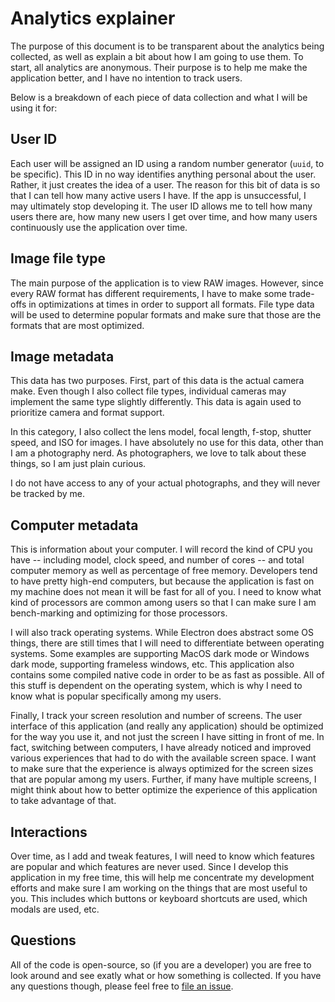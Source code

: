# Analytics explainer

The purpose of this document is to be transparent about the analytics being collected, as well as explain a bit about how I am going to use them. To start, all analytics are anonymous. Their purpose is to help me make the application better, and I have no intention to track users.

Below is a breakdown of each piece of data collection and what I will be using it for:

## User ID

Each user will be assigned an ID using a random number generator (`uuid`, to be specific). This ID in no way identifies anything personal about the user. Rather, it just creates the idea of a user. The reason for this bit of data is so that I can tell how many active users I have. If the app is unsuccessful, I may ultimately stop developing it. The user ID allows me to tell how many users there are, how many new users I get over time, and how many users continuously use the application over time.

## Image file type

The main purpose of the application is to view RAW images. However, since every RAW format has different requirements, I have to make some trade-offs in optimizations at times in order to support all formats. File type data will be used to determine popular formats and make sure that those are the formats that are most optimized.

## Image metadata

This data has two purposes. First, part of this data is the actual camera make. Even though I also collect file types, individual cameras may implement the same type slightly differently. This data is again used to prioritize camera and format support.

In this category, I also collect the lens model, focal length, f-stop, shutter speed, and ISO for images. I have absolutely no use for this data, other than I am a photography nerd. As photographers, we love to talk about these things, so I am just plain curious.

I do not have access to any of your actual photographs, and they will never be tracked by me.

## Computer metadata

This is information about your computer. I will record the kind of CPU you have -- including model, clock speed, and number of cores -- and total computer memory as well as percentage of free memory. Developers tend to have pretty high-end computers, but because the application is fast on my machine does not mean it will be fast for all of you. I need to know what kind of processors are common among users so that I can make sure I am bench-marking and optimizing for those processors.

I will also track operating systems. While Electron does abstract some OS things, there are still times that I will need to differentiate between operating systems. Some examples are supporting MacOS dark mode or Windows dark mode, supporting frameless windows, etc. This application also contains some compiled native code in order to be as fast as possible. All of this stuff is dependent on the operating system, which is why I need to know what is popular specifically among my users.

Finally, I track your screen resolution and number of screens. The user interface of this application (and really any application) should be optimized for the way you use it, and not just the screen I have sitting in front of me. In fact, switching between computers, I have already noticed and improved various experiences that had to do with the available screen space. I want to make sure that the experience is always optimized for the screen sizes that are popular among my users. Further, if many have multiple screens, I might think about how to better optimize the experience of this application to take advantage of that.

## Interactions

Over time, as I add and tweak features, I will need to know which features are popular and which features are never used. Since I develop this application in my free time, this will help me concentrate my development efforts and make sure I am working on the things that are most useful to you. This includes which buttons or keyboard shortcuts are used, which modals are used, etc.

## Questions

All of the code is open-source, so (if you are a developer) you are free to look around and see exatly what or how something is collected. If you have any questions though, please feel free to [file an issue](https://github.com/catdad/raw-viewer/issues/new).
